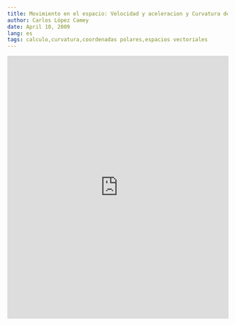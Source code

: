 ```yaml
---
title: Movimiento en el espacio: Velocidad y aceleracion y Curvatura de flexion en polares
author: Carlos López Camey
date: April 10, 2009
lang: es
tags: calculo,curvatura,coordenadas polares,espacios vectoriales
---
```


<center>
<iframe src="http://crocodoc.com/kL0yPHo?embedded=true" width="100%" height="600" style="border:1px solid #ddd;"></iframe>
</center>
